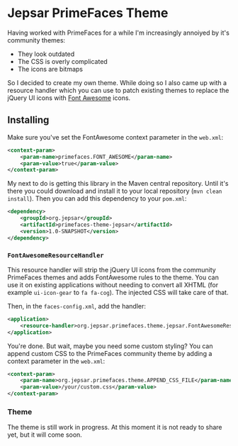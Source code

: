 # Jepsar PrimeFaces Theme

Having worked with PrimeFaces for a while I'm increasingly annoiyed by it's community themes:

* They look outdated
* The CSS is overly complicated
* The icons are bitmaps

So I decided to create my own theme. While doing so I also came up with a resource handler which you can use to patch
existing themes to replace the jQuery UI icons with [Font Awesome](https://fortawesome.github.io/Font-Awesome/) icons.

## Installing

Make sure you've set the FontAwesome context parameter in the `web.xml`:

````xml
<context-param>
	<param-name>primefaces.FONT_AWESOME</param-name>
	<param-value>true</param-value>
</context-param>
````

My next to do is getting this library in the Maven central repository. Until it's there you could download and install
it to your local repository (`mvn clean install`). Then you can add this dependency to your `pom.xml`:

````xml
<dependency>
	<groupId>org.jepsar</groupId>
	<artifactId>primefaces-theme-jepsar</artifactId>
	<version>1.0-SNAPSHOT</version>
</dependency>
````

### `FontAwesomeResourceHandler`

This resource handler will strip the jQuery UI icons from the community PrimeFaces themes and adds FontAwesome rules to
the theme. You can use it on existing applications without needing to convert all XHTML (for example `ui-icon-gear` to
`fa fa-cog`). The injected CSS will take care of that.

Then, in the `faces-config.xml`, add the handler:

````xml
<application>
	<resource-handler>org.jepsar.primefaces.theme.jepsar.FontAwesomeResourceHandler</resource-handler>
</application>
````

You're done. But wait, maybe you need some custom styling? You can append custom CSS to the PrimeFaces
community theme by adding a context parameter in the `web.xml`:

````xml
<context-param>
	<param-name>org.jepsar.primefaces.theme.APPEND_CSS_FILE</param-name>
	<param-value>/your/custom.css</param-value>
</context-param>
````

### Theme

The theme is still work in progress. At this moment it is not ready to share yet, but it will come soon.
